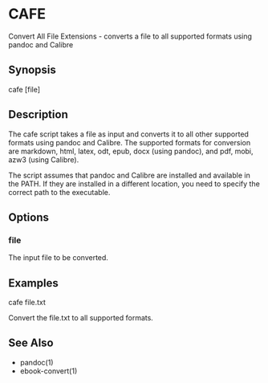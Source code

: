 # CAFE
Convert All File Extensions - converts a file to all supported formats using pandoc and Calibre

## Synopsis

cafe [file]

## Description
The cafe script takes a file as input and converts it to all other supported formats using pandoc and Calibre. The supported formats for conversion are markdown, html, latex, odt, epub, docx (using pandoc), and pdf, mobi, azw3 (using Calibre).

The script assumes that pandoc and Calibre are installed and available in the PATH. If they are installed in a different location, you need to specify the correct path to the executable.

## Options
### file
The input file to be converted.

## Examples

cafe file.txt

Convert the file.txt to all supported formats.

## See Also
- pandoc(1)
- ebook-convert(1)
